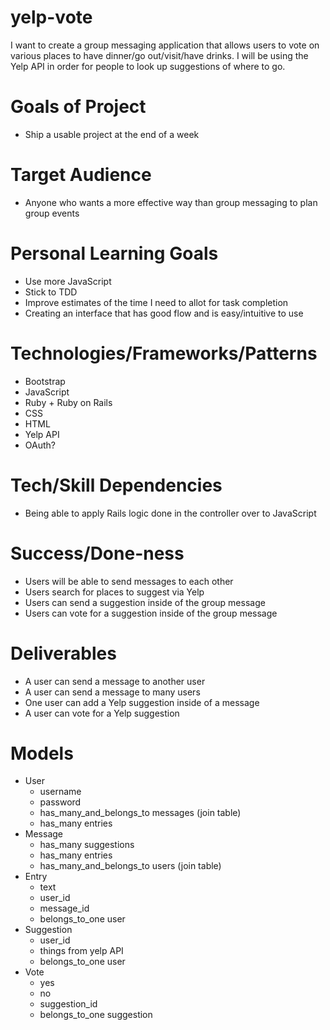 # yelp-vote
I want to create a group messaging application that allows users to vote on various places to have dinner/go out/visit/have drinks. I will be using the Yelp API in order for people to look up suggestions of where to go.

# Goals of Project
- Ship a usable project at the end of a week

# Target Audience
- Anyone who wants a more effective way than group messaging to plan group events

# Personal Learning Goals
- Use more JavaScript
- Stick to TDD
- Improve estimates of the time I need to allot for task completion
- Creating an interface that has good flow and is easy/intuitive to use

# Technologies/Frameworks/Patterns
- Bootstrap
- JavaScript
- Ruby + Ruby on Rails
- CSS
- HTML
- Yelp API
- OAuth?

# Tech/Skill Dependencies
- Being able to apply Rails logic done in the controller over to JavaScript

# Success/Done-ness
- Users will be able to send messages to each other
- Users search for places to suggest via Yelp
- Users can send a suggestion inside of the group message
- Users can vote for a suggestion inside of the group message


# Deliverables
- A user can send a message to another user
- A user can send a message to many users
- One user can add a Yelp suggestion inside of a message
- A user can vote for a Yelp suggestion

# Models
- User
  - username
  - password
  - has_many_and_belongs_to messages (join table)
  - has_many entries
- Message
  - has_many suggestions
  - has_many entries
  - has_many_and_belongs_to users (join table)
- Entry
  - text
  - user_id
  - message_id
  - belongs_to_one user
- Suggestion
  - user_id
  - things from yelp API
  - belongs_to_one user
- Vote
  - yes
  - no
  - suggestion_id
  - belongs_to_one suggestion
